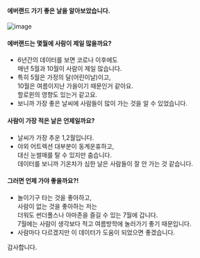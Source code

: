 #### 에버랜드 가기 좋은 날을 알아보았습니다.
![image](https://github.com/minseok06/EV/assets/121544294/b5b165ff-7bd5-4a46-af95-6ec76ac90ea0)
#### 에버랜드는 몇월에 사람이 제일 많을까요?
- 6년간의 데이터를 보면 코로나 이후에도<br>매년 5월과 10월이 사람이 제일 많습니다.
- 특히 5월은 가정의 달(어린이날)이고, <br>10월은 여름이지난 가을이기 때문인거 같아요.<br>할로윈의 영향도 있는거 같고요.
- 보니까 가장 좋은 날씨에 사람들이 많이 가는 것을 알 수 있었습니다.
#### 사람이 가장 적은 날은 언제일까요?
- 날씨가 가장 추운 1,2월입니다.
- 야외 어트렉션 대부분이 동계운휴하고,
<br>대신 눈썰매를 탈 수 있지만 춥습니다.<br>
데이터를 보니까 기온차가 심한 날은 사람들이 잘 안 가는 것 같습니다.
#### 그러면 언제 가야 좋을까요?!
- 놀이기구 타는 것을 좋아하고,<br>사람이 없는 것을 좋아하는 저는<br>더워도 썬더폴스나 아마존을 즐길 수 있는 7월에 갑니다.
<br>7월에는 사람이 생각보다 적고 여름방학에 놀러가기 좋기 때문입니다.
- 사람마다 다르겠지만 이 데이터가 도움이 되었으면 좋겠습니다.

감사합니다.
